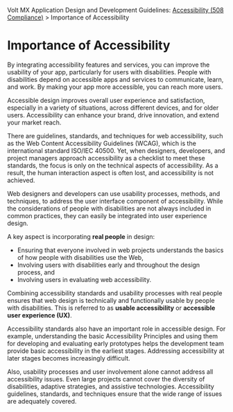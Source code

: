                            

Volt MX  Application Design and Development Guidelines: [Accessibility (508 Compliance)](Accessibility_Overview.md) > Importance of Accessibility

Importance of Accessibility
===========================

By integrating accessibility features and services, you can improve the usability of your app, particularly for users with disabilities. People with disabilities depend on accessible apps and services to communicate, learn, and work. By making your app more accessible, you can reach more users.

Accessible design improves overall user experience and satisfaction, especially in a variety of situations, across different devices, and for older users. Accessibility can enhance your brand, drive innovation, and extend your market reach.

There are guidelines, standards, and techniques for web accessibility, such as the Web Content Accessibility Guidelines (WCAG), which is the international standard ISO/IEC 40500. Yet, when designers, developers, and project managers approach accessibility as a checklist to meet these standards, the focus is only on the technical aspects of accessibility. As a result, the human interaction aspect is often lost, and accessibility is not achieved.

Web designers and developers can use usability processes, methods, and techniques, to address the user interface component of accessibility. While the considerations of people with disabilities are not always included in common practices, they can easily be integrated into user experience design.

A key aspect is incorporating **real people** in design:

*   Ensuring that everyone involved in web projects understands the basics of how people with disabilities use the Web,
*   Involving users with disabilities early and throughout the design process, and
*   Involving users in evaluating web accessibility.

Combining accessibility standards and usability processes with real people ensures that web design is technically and functionally usable by people with disabilities. This is referred to as **usable accessibility** or **accessible user experience (UX)**.

Accessibility standards also have an important role in accessible design. For example, understanding the basic Accessibility Principles and using them for developing and evaluating early prototypes helps the development team provide basic accessibility in the earliest stages. Addressing accessibility at later stages becomes increasingly difficult.

Also, usability processes and user involvement alone cannot address all accessibility issues. Even large projects cannot cover the diversity of disabilities, adaptive strategies, and assistive technologies. Accessibility guidelines, standards, and techniques ensure that the wide range of issues are adequately covered.
